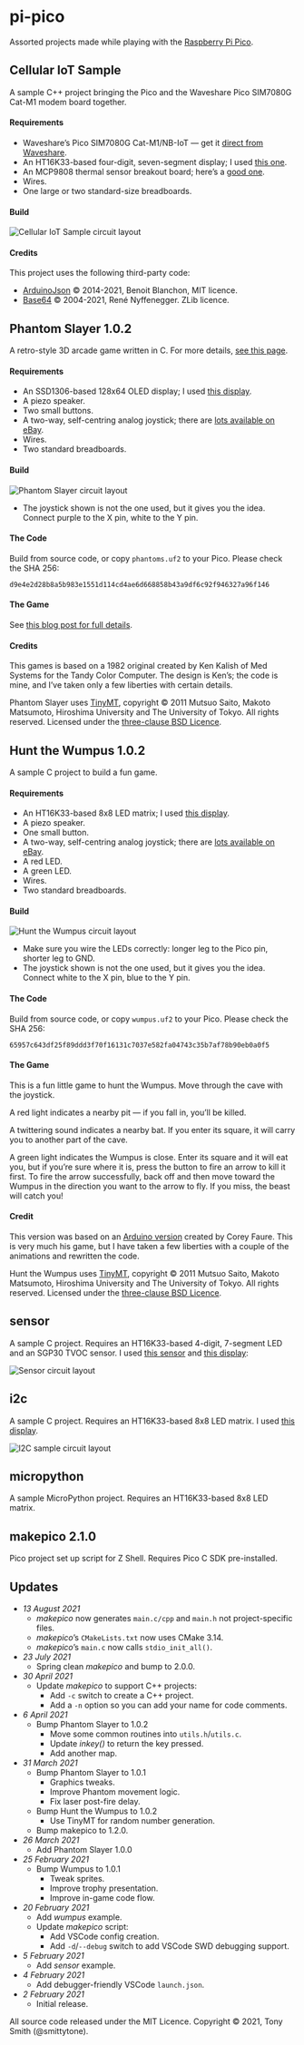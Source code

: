 # pi-pico

Assorted projects made while playing with the [Raspberry Pi Pico](https://www.raspberrypi.org/documentation/pico/getting-started/).

## Cellular IoT Sample

A sample C++ project bringing the Pico and the Waveshare Pico SIM7080G Cat-M1 modem board together.

#### Requirements

* Waveshare’s Pico SIM7080G Cat-M1/NB-IoT — get it [direct from Waveshare]().
* An HT16K33-based four-digit, seven-segment display; I used [this one]().
* An MCP9808 thermal sensor breakout board; here’s a [good one]().
* Wires.
* One large or two standard-size breadboards.

#### Build

![Cellular IoT Sample circuit layout](images/cellular.png)

#### Credits

This project uses the following third-party code:

* [ArduinoJson](https://arduinojson.org) © 2014-2021, Benoit Blanchon, MIT licence.
* [Base64](https://github.com/ReneNyffenegger/cpp-base64) © 2004-2021, René Nyffenegger. ZLib licence.

## Phantom Slayer 1.0.2

A retro-style 3D arcade game written in C. For more details, [see this page](https://smittytone.net/pico-phantoms/).

#### Requirements

* An SSD1306-based 128x64 OLED display; I used [this display](https://www.adafruit.com/product/326).
* A piezo speaker.
* Two small buttons.
* A two-way, self-centring analog joystick; there are [lots available on eBay](https://www.ebay.co.uk/itm/New-PSP-2-Axis-Analog-Thumb-GAME-Joystick-Module-3V-5V-For-arduino-PSP/401104248437?hash=item5d63ad1e75:g:HcEAAOSwjqVZNSzw).
* Wires.
* Two standard breadboards.

#### Build

![Phantom Slayer circuit layout](images/phantoms.png)

* The joystick shown is not the one used, but it gives you the idea. Connect purple to the X pin, white to the Y pin.

#### The Code

Build from source code, or copy `phantoms.uf2` to your Pico. Please check the SHA 256:

```
d9e4e2d28b8a5b983e1551d114cd4ae6d668858b43a9df6c92f946327a96f146
```

#### The Game

See [this blog post for full details](https://blog.smittytone.net/2021/03/26/3d-arcade-action-courtesy-of-raspberry-pi-pico/).

#### Credits

This games is based on a 1982 original created by Ken Kalish of Med Systems for the Tandy Color Computer. The design is Ken’s; the code is mine, and I’ve taken only a few liberties with certain details.

Phantom Slayer uses [TinyMT](https://github.com/MersenneTwister-Lab/TinyMT), copyright © 2011 Mutsuo Saito, Makoto Matsumoto, Hiroshima University and The University of Tokyo. All rights reserved. Licensed under the [three-clause BSD Licence](/phantoms/TinyMT-Licence.txt).

## Hunt the Wumpus 1.0.2 ##

A sample C project to build a fun game.

#### Requirements

* An HT16K33-based 8x8 LED matrix; I used [this display](https://www.adafruit.com/product/1049).
* A piezo speaker.
* One small button.
* A two-way, self-centring analog joystick; there are [lots available on eBay](https://www.ebay.co.uk/itm/New-PSP-2-Axis-Analog-Thumb-GAME-Joystick-Module-3V-5V-For-arduino-PSP/401104248437?hash=item5d63ad1e75:g:HcEAAOSwjqVZNSzw).
* A red LED.
* A green LED.
* Wires.
* Two standard breadboards.

#### Build

![Hunt the Wumpus circuit layout](images/wumpus.png)

* Make sure you wire the LEDs correctly: longer leg to the Pico pin, shorter leg to GND.
* The joystick shown is not the one used, but it gives you the idea. Connect white to the X pin, blue to the Y pin.

#### The Code

Build from source code, or copy `wumpus.uf2` to your Pico. Please check the SHA 256:

```
65957c643df25f89ddd3f70f16131c7037e582fa04743c35b7af78b90eb0a0f5
```

#### The Game

This is a fun little game to hunt the Wumpus. Move through the cave with the joystick.

A red light indicates a nearby pit — if you fall in, you’ll be killed.

A twittering sound indicates a nearby bat. If you enter its square, it will carry you to another part of the cave.

A green light indicates the Wumpus is close. Enter its square and it will eat you, but if you’re sure where it is, press the button to fire an arrow to kill it first. To fire the arrow successfully, back off and then move toward the Wumpus in the direction you want to the arrow to fly. If you miss, the beast will catch you!

#### Credit

This version was based on an [Arduino version](https://github.com/coreyfaure/HuntTheWumpus-Arduino) created by Corey Faure. This is very much his game, but I have taken a few liberties with a couple of the animations and rewritten the code.

Hunt the Wumpus uses [TinyMT](https://github.com/MersenneTwister-Lab/TinyMT), copyright © 2011 Mutsuo Saito, Makoto Matsumoto, Hiroshima University and The University of Tokyo. All rights reserved. Licensed under the [three-clause BSD Licence](/wumpus/TinyMT-Licence.txt).

## sensor ##

A sample C project. Requires an HT16K33-based 4-digit, 7-segment LED and an SGP30 TVOC sensor. I used [this sensor](https://shop.pimoroni.com/products/sgp30-air-quality-sensor-breakout) and [this display](https://www.adafruit.com/product/878):

![Sensor circuit layout](images/sensor.png)

## i2c ##

A sample C project. Requires an HT16K33-based 8x8 LED matrix. I used [this display](https://www.adafruit.com/product/1049).

![I2C sample circuit layout](images/i2c.png)

## micropython ##

A sample MicroPython project. Requires an HT16K33-based 8x8 LED matrix.

## makepico 2.1.0 ##

Pico project set up script for Z Shell. Requires Pico C SDK pre-installed.

## Updates ##

- *13 August 2021*
    - *makepico* now generates `main.c/cpp` and `main.h` not project-specific files.
    - *makepico*’s `CMakeLists.txt` now uses CMake 3.14.
    - *makepico*’s `main.c` now calls `stdio_init_all()`.
- *23 July 2021*
    - Spring clean *makepico* and bump to 2.0.0.
- *30 April 2021*
    - Update *makepico* to support C++ projects:
        - Add `-c` switch to create a C++ project.
        - Add a `-n` option so you can add your name for code comments.
- *6 April 2021*
    - Bump Phantom Slayer to 1.0.2
        - Move some common routines into `utils.h`/`utils.c`.
        - Update *inkey()* to return the key pressed.
        - Add another map.
- *31 March 2021*
    - Bump Phantom Slayer to 1.0.1
        - Graphics tweaks.
        - Improve Phantom movement logic.
        - Fix laser post-fire delay.
    - Bump Hunt the Wumpus to 1.0.2
        - Use TinyMT for random number generation.
    - Bump makepico to 1.2.0.
- *26 March 2021*
    - Add Phantom Slayer 1.0.0
- *25 February 2021*
    - Bump Wumpus to 1.0.1
        - Tweak sprites.
        - Improve trophy presentation.
        - Improve in-game code flow.
- *20 February 2021*
    - Add *wumpus* example.
    - Update *makepico* script:
        - Add VSCode config creation.
        - Add `-d`/`--debug` switch to add VSCode SWD debugging support.
- *5 February 2021*
    - Add *sensor* example.
- *4 February 2021*
    - Add debugger-friendly VSCode `launch.json`.
- *2 February 2021*
    - Initial release.

All source code released under the MIT Licence. Copyright © 2021, Tony Smith (@smittytone).